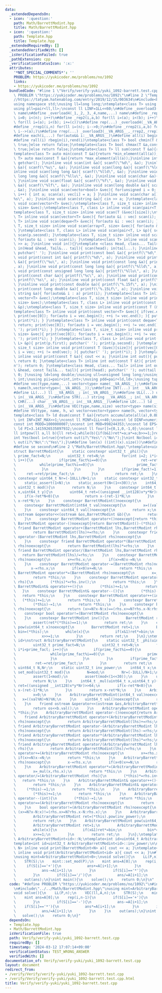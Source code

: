 ```yaml
---
data:
  _extendedDependsOn:
  - icon: ':question:'
    path: Math/BarrettModint.hpp
    title: Math/BarrettModint.hpp
  - icon: ':question:'
    path: Template.hpp
    title: Template.hpp
  _extendedRequiredBy: []
  _extendedVerifiedWith: []
  _isVerificationFailed: true
  _pathExtension: cpp
  _verificationStatusIcon: ':x:'
  attributes:
    '*NOT_SPECIAL_COMMENTS*': ''
    PROBLEM: https://yukicoder.me/problems/no/1092
    links:
    - https://yukicoder.me/problems/no/1092
  bundledCode: "#line 1 \"Verify/verify-yuki/yuki_1092-barrett.test.cpp\"\n#define\
    \ PROBLEM \"https://yukicoder.me/problems/no/1092\"\n#line 2 \"Template.hpp\"\n\
    //https://tatyam.hatenablog.com/entry/2019/12/15/003634\n#include<bits/stdc++.h>\n\
    using namespace std;\nusing ll=long long;\ntemplate<class T> using pq=priority_queue<T,vector<T>,greater<T>>;\n\
    using pll=pair<ll,ll>;\nconst ll LINF=1LL<<60;\n#define _overload3(_1,_2,_3,name,...)\
    \ name\n#define _overload4(_1,_2,_3,_4,name,...) name\n#define _rep1(i,n) for(ll\
    \ i=0; i<(n); i++)\n#define _rep2(i,a,b) for(ll i=(a); i<(b); i++)\n#define _rep3(i,a,b,c)\
    \ for(ll i=(a); i<(b); i+=(c))\n#define rep(...) _overload4(__VA_ARGS__,_rep3,_rep2,_rep1)(__VA_ARGS__)\n\
    #define _rrep1(i,n) for(ll i=(n); i-->0;)\n#define _rrep2(i,a,b) for(ll i=(b);\
    \ i-->(a);)\n#define rrep(...) _overload3(__VA_ARGS__,_rrep2,_rrep1)(__VA_ARGS__)\n\
    #define each(i,...) for(auto&& i:__VA_ARGS__)\n#define all(i) begin(i),end(i)\n\
    #define rall(i) rbegin(i),rend(i)\ntemplate<class T> bool chmin(T &a,const T &b){if(a>b){a=b;return\
    \ true;}else return false;}\ntemplate<class T> bool chmax(T &a,const T &b){if(a<b){a=b;return\
    \ true;}else return false;}\ntemplate<class T> ll sum(const T &a){return accumulate(all(a),0LL);}\n\
    template<class T> auto min(const T &a){return *min_element(all(a));}\ntemplate<class\
    \ T> auto max(const T &a){return *max_element(all(a));}\ninline int scan(){ return\
    \ getchar(); }\ninline void scan(int &a){ scanf(\"%d\", &a); }\ninline void scan(unsigned\
    \ &a){ scanf(\"%u\", &a); }\ninline void scan(long &a){ scanf(\"%ld\", &a); }\n\
    inline void scan(long long &a){ scanf(\"%lld\", &a); }\ninline void scan(unsigned\
    \ long long &a){ scanf(\"%llu\", &a); }\ninline void scan(char &a){ cin >> a;\
    \ }\ninline void scan(float &a){ scanf(\"%f\", &a); }\ninline void scan(double\
    \ &a){ scanf(\"%lf\", &a); }\ninline void scan(long double &a){ scanf(\"%Lf\"\
    , &a); }\ninline void scan(vector<bool> &vec){ for(unsigned i = 0; i < vec.size();\
    \ i++) { int a; scan(a); vec[i] = a; } }\ninline void scan(char a[]){ scanf(\"\
    %s\", a); }\ninline void scan(string &a){ cin >> a; }\ntemplate<class T> inline\
    \ void scan(vector<T> &vec);\ntemplate<class T, size_t size> inline void scan(array<T,\
    \ size> &vec);\ntemplate<class T, class L> inline void scan(pair<T, L> &p);\n\
    template<class T, size_t size> inline void scan(T (&vec)[size]);\ntemplate<class\
    \ T> inline void scan(vector<T> &vec){ for(auto &i : vec) scan(i); }\ntemplate<class\
    \ T> inline void scan(deque<T> &vec){ for(auto &i : vec) scan(i); }\ntemplate<class\
    \ T, size_t size> inline void scan(array<T, size> &vec){ for(auto &i : vec) scan(i);\
    \ }\ntemplate<class T, class L> inline void scan(pair<T, L> &p){ scan(p.first);\
    \ scan(p.second); }\ntemplate<class T, size_t size> inline void scan(T (&vec)[size]){\
    \ for(auto &i : vec) scan(i); }\ntemplate<class T> inline void scan(T &a){ cin\
    \ >> a; }\ninline void in(){}\ntemplate <class Head, class... Tail> inline void\
    \ in(Head &head, Tail&... tail){ scan(head); in(tail...); }\ninline void print(){\
    \ putchar(' '); }\ninline void print(const bool &a){ printf(\"%d\", a); }\ninline\
    \ void print(const int &a){ printf(\"%d\", a); }\ninline void print(const unsigned\
    \ &a){ printf(\"%u\", a); }\ninline void print(const long &a){ printf(\"%ld\"\
    , a); }\ninline void print(const long long &a){ printf(\"%lld\", a); }\ninline\
    \ void print(const unsigned long long &a){ printf(\"%llu\", a); }\ninline void\
    \ print(const char &a){ printf(\"%c\", a); }\ninline void print(const char a[]){\
    \ printf(\"%s\", a); }\ninline void print(const float &a){ printf(\"%.15f\", a);\
    \ }\ninline void print(const double &a){ printf(\"%.15f\", a); }\ninline void\
    \ print(const long double &a){ printf(\"%.15Lf\", a); }\ninline void print(const\
    \ string &a){ for(auto&& i : a) print(i); }\ntemplate<class T> inline void print(const\
    \ vector<T> &vec);\ntemplate<class T, size_t size> inline void print(const array<T,\
    \ size> &vec);\ntemplate<class T, class L> inline void print(const pair<T, L>\
    \ &p);\ntemplate<class T, size_t size> inline void print(const T (&vec)[size]);\n\
    template<class T> inline void print(const vector<T> &vec){ if(vec.empty()) return;\
    \ print(vec[0]); for(auto i = vec.begin(); ++i != vec.end(); ){ putchar(' ');\
    \ print(*i); } }\ntemplate<class T> inline void print(const deque<T> &vec){ if(vec.empty())\
    \ return; print(vec[0]); for(auto i = vec.begin(); ++i != vec.end(); ){ putchar('\
    \ '); print(*i); } }\ntemplate<class T, size_t size> inline void print(const array<T,\
    \ size> &vec){ print(vec[0]); for(auto i = vec.begin(); ++i != vec.end(); ){ putchar('\
    \ '); print(*i); } }\ntemplate<class T, class L> inline void print(const pair<T,\
    \ L> &p){ print(p.first); putchar(' '); print(p.second); }\ntemplate<class T,\
    \ size_t size> inline void print(const T (&vec)[size]){ print(vec[0]); for(auto\
    \ i = vec; ++i != end(vec); ){ putchar(' '); print(*i); } }\ntemplate<class T>\
    \ inline void print(const T &a){ cout << a; }\ninline int out(){ putchar('\\n');\
    \ return 0; }\ntemplate<class T> inline int out(const T &t){ print(t); putchar('\\\
    n'); return 0; }\ntemplate<class Head, class... Tail> inline int out(const Head\
    \ &head, const Tail&... tail){ print(head); putchar(' '); out(tail...); return\
    \ 0; }\nusing ld=long double;\nusing ull=unsigned long long;\nusing uint=unsigned\
    \ int;\nusing pii=pair<int,int>;\nusing pdd=pair<ld,ld>;\nusing tuplis=array<ll,3>;\n\
    #define vec(type,name,...) vector<type> name(__VA_ARGS__);\n#define vv(type,name,h,...)vector<vector<type>>\
    \ name(h,vector<type>(__VA_ARGS__));\n#define INT(...) int __VA_ARGS__; in(__VA_ARGS__)\n\
    #define LL(...) ll __VA_ARGS__; in(__VA_ARGS__)\n#define ULL(...) ull __VA_ARGS__;\
    \ in(__VA_ARGS__)\n#define STR(...) string __VA_ARGS__; in(__VA_ARGS__)\n#define\
    \ CHR(...) char __VA_ARGS__; in(__VA_ARGS__)\n#define LD(...) ld __VA_ARGS__;\
    \ in(__VA_ARGS__)\n#define VEC(type,name,size) vector<type> name(size); in(name)\n\
    #define VV(type, name, h, w) vector<vector<type>> name(h, vector<type>(w)); in(name)\n\
    template<class T> ld dsum(const T &a){return accumulate(all(a),0.0L);}\nconst\
    \ int INF=INT_MAX>>1;\nconst ll MINF=1LL<<40;\nconst ld DINF=numeric_limits<ld>::infinity();\n\
    const int MODD=1000000007;\nconst int MOD=998244353;\nconst ld EPS=1e-9;\nconst\
    \ ld PI=3.1415926535897932;\nconst ll four[]={0,1,0,-1,0};\nconst ll eight[]={0,1,1,0,-1,-1,1,-1,0};\n\
    ll intpow(ll a,ll b){ll ret=1;while(b){if(b&1)ret*=a;a*=a;b>>=1;}return ret;}\n\
    int Yes(bool i=true){return out(i?\"Yes\":\"No\");}\nint No(bool i=true){return\
    \ out(i?\"No\":\"Yes\");}\n#define len(x) ((int)(x).size())\n#define fi first\n\
    #define se second\n#line 2 \"Math/BarrettModint.hpp\"\ntemplate<uint32_t N>\n\
    struct BarrettModint{\n    static constexpr uint32_t _phi(){\n        uint32_t\
    \ prime_fact=N;\n        uint32_t ret=N;\n        for(int i=2; i*i<prime_fact;\
    \ i++){\n            if(prime_fact%i==0){\n                ret-=ret/i;\n     \
    \           while(prime_fact%i==0){\n                    prime_fact/=i;\n    \
    \            }\n            }\n        }\n        if(prime_fact!=1){\n       \
    \     ret-=ret/prime_fact;\n        }\n        return ret;\n    }\n    static\
    \ constexpr uint64_t Nr=(-1ULL)/N+1;\n    static constexpr uint32_t inv_power=_phi()-1;\n\
    \    static_assert(1<N);\n    static_assert(N<(1<<30));\n    int64_t x;\n    constexpr\
    \ uint32_t mod(){\n        return N;\n    }\n    constexpr int64_t _mul(uint64_t\
    \ x,uint64_t y){\n        uint64_t ret=((unsigned __int128)x*y*Nr)>>64;\n    \
    \    if(x-ret*N<0){\n            return x-(ret-1)*N;\n        }\n        return\
    \ x-ret*N;\n    }\n    constexpr BarrettModint()noexcept{\n        x=0;\n    }\n\
    \    constexpr BarrettModint(int64_t val)noexcept{\n        x=((val%N)+N)%N;\n\
    \    }\n    constexpr uint64_t val()noexcept{\n        return x;\n    }\n    friend\
    \ ostream &operator<<(ostream &os,BarrettModint &b){\n        return os<<b.val();\n\
    \    }\n    constexpr BarrettModint operator+()noexcept{return *this;}\n    constexpr\
    \ BarrettModint operator-()noexcept{return BarrettModint()-(*this);}\n    constexpr\
    \ friend BarrettModint operator+(BarrettModint lhs,BarrettModint rhs)noexcept{\n\
    \        return BarrettModint(lhs)+=rhs;\n    }\n    constexpr friend BarrettModint\
    \ operator-(BarrettModint lhs,BarrettModint rhs)noexcept{\n        return BarrettModint(lhs)-=rhs;\n\
    \    }\n    constexpr friend BarrettModint operator*(BarrettModint lhs,BarrettModint\
    \ rhs)noexcept{\n        return BarrettModint(lhs)*=rhs;\n    }\n    constexpr\
    \ friend BarrettModint operator/(BarrettModint lhs,BarrettModint rhs){\n     \
    \   return BarrettModint(lhs)/=rhs;\n    }\n    constexpr BarrettModint operator+=(BarrettModint\
    \ rhs)noexcept{\n        x+=rhs.x;\n        if(x>=N)x-=N;\n        return *this;\n\
    \    }\n    constexpr BarrettModint operator-=(BarrettModint rhs)noexcept{\n \
    \       x-=rhs.x;\n        if(x<0)x+=N;\n        return *this;\n    }\n    constexpr\
    \ BarrettModint operator*=(BarrettModint rhs)noexcept{\n        x=_mul(x,rhs.x);\n\
    \        return *this;\n    }\n    constexpr BarrettModint operator/=(BarrettModint\
    \ rhs){\n        (*this)*=rhs.inv();\n        return *this;\n    }\n    constexpr\
    \ BarrettModint& operator++(){\n        (*this)+=1;\n        return *this;\n \
    \   }\n    constexpr BarrettModint& operator--(){\n        (*this)-=1;\n     \
    \   return *this;\n    }\n    constexpr BarrettModint operator++(int){\n     \
    \   (*this)+=1;\n        return *this;\n    }\n    constexpr BarrettModint operator--(int){\n\
    \        (*this)-=1;\n        return *this;\n    }\n    constexpr bool operator==(BarrettModint\
    \ rhs)noexcept{\n        return (x>=N?x-N:x)==(rhs.x>=N?rhs.x-N:rhs.x);\n    }\n\
    \    constexpr bool operator!=(BarrettModint rhs)noexcept{\n        return (x>=N?x-N:x)!=(rhs.x>=N?rhs.x-N:rhs.x);\n\
    \    }\n    constexpr BarrettModint inv(){\n        BarrettModint ret=(*this).pow(inv_power);\n\
    \        assert(ret*(*this)==1);\n        return ret;\n    }\n    constexpr BarrettModint\
    \ pow(uint64_t x)noexcept{\n        BarrettModint ret=1;\n        BarrettModint\
    \ bin=(*this);\n        while(x){\n            if(x&1)ret*=bin;\n            bin*=bin;\n\
    \            x>>=1;\n        }\n        return ret;\n    }\n};\ntemplate<int32_t\
    \ id>\nstruct ArbitraryBarrettModint{\n    static uint32_t _phi(uint32_t N){\n\
    \        uint32_t prime_fact=N;\n        uint32_t ret=N;\n        for(int i=2;\
    \ i*i<prime_fact; i++){\n            if(prime_fact%i==0){\n                ret-=ret/i;\n\
    \                while(prime_fact%i==0){\n                    prime_fact/=i;\n\
    \                }\n            }\n        }\n        if(prime_fact!=1){\n   \
    \         ret-=ret/prime_fact;\n        }\n        return ret;\n    }\n    static\
    \ uint64_t N,Nr;\n    static uint32_t inv_power;\n    int64_t x;\n    static void\
    \ set_mod(uint32_t mod){\n        N=mod;\n        Nr=(-1ULL)/N+1;\n        inv_power=_phi(N)-1;\n\
    \        assert(1<mod);\n        assert(mod<(1<<30));\n    }\n    uint32_t mod(){\n\
    \        return N;\n    }\n    int64_t _mul(uint64_t x,uint64_t y){\n        uint64_t\
    \ ret=((unsigned __int128)x*y*Nr)>>64;\n        if(x-ret*N<0){\n            return\
    \ x-(ret-1)*N;\n        }\n        return x-ret*N;\n    }\n    ArbitraryBarrettModint()noexcept{\n\
    \        x=0;\n    }\n    ArbitraryBarrettModint(int64_t val)noexcept{\n     \
    \   x=((val%N)+N)%N;\n    }\n    uint64_t val()noexcept{\n        return x;\n\
    \    }\n    friend ostream &operator<<(ostream &os,ArbitraryBarrettModint &b){\n\
    \        return os<<b.val();\n    }\n    ArbitraryBarrettModint operator+()noexcept{return\
    \ *this;}\n    ArbitraryBarrettModint operator-()noexcept{return ArbitraryBarrettModint()-(*this);}\n\
    \    friend ArbitraryBarrettModint operator+(ArbitraryBarrettModint lhs,ArbitraryBarrettModint\
    \ rhs)noexcept{\n        return ArbitraryBarrettModint(lhs)+=rhs;\n    }\n   \
    \ friend ArbitraryBarrettModint operator-(ArbitraryBarrettModint lhs,ArbitraryBarrettModint\
    \ rhs)noexcept{\n        return ArbitraryBarrettModint(lhs)-=rhs;\n    }\n   \
    \ friend ArbitraryBarrettModint operator*(ArbitraryBarrettModint lhs,ArbitraryBarrettModint\
    \ rhs)noexcept{\n        return ArbitraryBarrettModint(lhs)*=rhs;\n    }\n   \
    \ friend ArbitraryBarrettModint operator/(ArbitraryBarrettModint lhs,ArbitraryBarrettModint\
    \ rhs){\n        return ArbitraryBarrettModint(lhs)/=rhs;\n    }\n    ArbitraryBarrettModint\
    \ operator+=(ArbitraryBarrettModint rhs)noexcept{\n        x+=rhs.x;\n       \
    \ if(x>=N)x-=N;\n        return *this;\n    }\n    ArbitraryBarrettModint operator-=(ArbitraryBarrettModint\
    \ rhs)noexcept{\n        x-=rhs.x;\n        if(x<0)x+=N;\n        return *this;\n\
    \    }\n    ArbitraryBarrettModint operator*=(ArbitraryBarrettModint rhs)noexcept{\n\
    \        x=_mul(x,rhs.x);\n        return *this;\n    }\n    ArbitraryBarrettModint\
    \ operator/=(ArbitraryBarrettModint rhs){\n        (*this)*=rhs.inv();\n     \
    \   return *this;\n    }\n    ArbitraryBarrettModint& operator++(){\n        (*this)+=1;\n\
    \        return *this;\n    }\n    ArbitraryBarrettModint& operator--(){\n   \
    \     (*this)-=1;\n        return *this;\n    }\n    ArbitraryBarrettModint operator++(int){\n\
    \        (*this)+=1;\n        return *this;\n    }\n    ArbitraryBarrettModint\
    \ operator--(int){\n        (*this)-=1;\n        return *this;\n    }\n    bool\
    \ operator==(ArbitraryBarrettModint rhs)noexcept{\n        return (x>=N?x-N:x)==(rhs.x>=N?rhs.x-N:rhs.x);\n\
    \    }\n    bool operator!=(ArbitraryBarrettModint rhs)noexcept{\n        return\
    \ (x>=N?x-N:x)!=(rhs.x>=N?rhs.x-N:rhs.x);\n    }\n    ArbitraryBarrettModint inv(){\n\
    \        ArbitraryBarrettModint ret=(*this).pow(inv_power);\n        assert(ret*(*this)==1);\n\
    \        return ret;\n    }\n    ArbitraryBarrettModint pow(uint64_t x)noexcept{\n\
    \        ArbitraryBarrettModint ret=1;\n        ArbitraryBarrettModint bin=(*this);\n\
    \        while(x){\n            if(x&1)ret*=bin;\n            bin*=bin;\n    \
    \        x>>=1;\n        }\n        return ret;\n    }\n};\ntemplate<int id>uint64_t\
    \ ArbitraryBarrettModint<id>::N;\ntemplate<int id>uint64_t ArbitraryBarrettModint<id>::Nr;\n\
    template<int id>uint32_t ArbitraryBarrettModint<id>::inv_power;\n\ntemplate<uint32_t\
    \ N> inline void print(BarrettModint<N> a){ cout << a; }\ntemplate<int32_t id>\
    \ inline void print(ArbitraryBarrettModint<id> a){ cout << a; }\n#line 4 \"Verify/verify-yuki/yuki_1092-barrett.test.cpp\"\
    \nusing mint=ArbitraryBarrettModint<0>;\nvoid solve(){\n    LL(P,n);\n    VEC(ll,A,n);\n\
    \    STR(S);\n    mint::set_mod(P);\n    mint ans=A[0];\n    rep(i,n-1){\n   \
    \     if(S[i]=='+'){\n            ans+=A[i+1];\n        }\n        if(S[i]=='-'){\n\
    \            ans-=A[i+1];\n        }\n        if(S[i]=='*'){\n            ans*=A[i+1];\n\
    \        }\n        if(S[i]=='/'){\n            ans/=A[i+1];\n        }\n    }\n\
    \    out(ans);\n}\nint main(){\n    solve();\n    return 0;\n}\n"
  code: "#define PROBLEM \"https://yukicoder.me/problems/no/1092\"\n#include\"../../Template.hpp\"\
    \n#include\"../../Math/BarrettModint.hpp\"\nusing mint=ArbitraryBarrettModint<0>;\n\
    void solve(){\n    LL(P,n);\n    VEC(ll,A,n);\n    STR(S);\n    mint::set_mod(P);\n\
    \    mint ans=A[0];\n    rep(i,n-1){\n        if(S[i]=='+'){\n            ans+=A[i+1];\n\
    \        }\n        if(S[i]=='-'){\n            ans-=A[i+1];\n        }\n    \
    \    if(S[i]=='*'){\n            ans*=A[i+1];\n        }\n        if(S[i]=='/'){\n\
    \            ans/=A[i+1];\n        }\n    }\n    out(ans);\n}\nint main(){\n \
    \   solve();\n    return 0;\n}"
  dependsOn:
  - Template.hpp
  - Math/BarrettModint.hpp
  isVerificationFile: true
  path: Verify/verify-yuki/yuki_1092-barrett.test.cpp
  requiredBy: []
  timestamp: '2024-03-12 17:07:14+09:00'
  verificationStatus: TEST_WRONG_ANSWER
  verifiedWith: []
documentation_of: Verify/verify-yuki/yuki_1092-barrett.test.cpp
layout: document
redirect_from:
- /verify/Verify/verify-yuki/yuki_1092-barrett.test.cpp
- /verify/Verify/verify-yuki/yuki_1092-barrett.test.cpp.html
title: Verify/verify-yuki/yuki_1092-barrett.test.cpp
---
```


